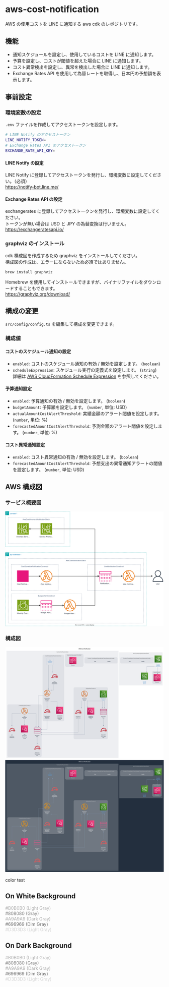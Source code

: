 # aws-cost-notification

AWS の使用コストを LINE に通知する aws cdk のレポジトリです。

## 機能

- 通知スケジュールを設定し、使用しているコストを LINE に通知します。
- 予算を設定し、コストが閾値を超えた場合に LINE に通知します。
- コスト異常検出を設定し、異常を検出した場合に LINE に通知します。
- Exchange Rates API を使用して為替レートを取得し、日本円の予想額を表示します。

## 事前設定

### 環境変数の設定

`.env` ファイルを作成してアクセストークンを設定します。

```bash
# LINE Notify のアクセストークン
LINE_NOTIFY_TOKEN=
# Exchange Rates API のアクセストークン
EXCHANGE_RATE_API_KEY=
```

#### LINE Notify の設定

LINE Notify に登録してアクセストークンを発行し、環境変数に設定してください。（必須）  
https://notify-bot.line.me/

#### Exchange Rates API の設定

exchangerates に登録してアクセストークンを発行し、環境変数に設定してください。  
トークンが無い場合は USD と JPY の為替変換は行いません。  
https://exchangeratesapi.io/

### graphviz のインストール

cdk 構成図を作成するため graphviz をインストールしてください。  
構成図の作成は、エラーにならないため必須ではありません。

```
brew install graphviz
```

Homebrew を使用してインストールできますが、バイナリファイルをダウンロードすることもできます。  
https://graphviz.org/download/

## 構成の変更

`src/config/config.ts` を編集して構成を変更できます。

### 構成値

#### コストのスケジュール通知の設定

- `enabled`: コストのスケジュール通知の有効 / 無効を設定します。 (`boolean`)
- `scheduleExpression`: スケジュール実行の定義式を設定します。 (`string`)  
  詳細は [AWS CloudFormation Schedule Expression](http://docs.aws.amazon.com/AWSCloudFormation/latest/UserGuide/aws-resource-scheduler-schedule.html#cfn-scheduler-schedule-scheduleexpression) を参照してください。

#### 予算通知設定

- `enabled`: 予算通知の有効 / 無効を設定します。 (`boolean`)
- `budgetAmount`: 予算額を設定します。 (`number`, 単位: USD)
- `actualAmountCostAlertThreshold`: 実績金額のアラート閾値を設定します。 (`number`, 単位: %)
- `forecastedAmountCostAlertThreshold`: 予測金額のアラート閾値を設定します。 (`number`, 単位: %)

#### コスト異常通知設定

- `enabled`: コスト異常通知の有効 / 無効を設定します。 (`boolean`)
- `forecastedAmountCostAlertThreshold`: 予想支出の異常通知アラートの閾値を設定します。 (`number`, 単位: USD)

## AWS 構成図

### サービス概要図

![cdk-diagram-drawio](cdkgraph/cdk-diagram.svg)

### 構成図

![cdk-diagram-light](cdkgraph/diagram.compact.light.svg#gh-light-mode-only)
![cdk-diagram-dark](cdkgraph/diagram.compact.dark.svg#gh-dark-mode-only)

color test

  <h2>On White Background</h2>
  <div class="color-sample white-background" style="color: #B0B0B0;">#B0B0B0 (Light Gray)</div>
  <div class="color-sample white-background" style="color: #808080;">#808080 (Gray)</div>
  <div class="color-sample white-background" style="color: #A9A9A9;">#A9A9A9 (Dark Gray)</div>
  <div class="color-sample white-background" style="color: #696969;">#696969 (Dim Gray)</div>
  <div class="color-sample white-background" style="color: #D3D3D3;">#D3D3D3 (Light Gray)</div>

  <h2>On Dark Background</h2>
  <div class="color-sample dark-background" style="color: #B0B0B0;">#B0B0B0 (Light Gray)</div>
  <div class="color-sample dark-background" style="color: #808080;">#808080 (Gray)</div>
  <div class="color-sample dark-background" style="color: #A9A9A9;">#A9A9A9 (Dark Gray)</div>
  <div class="color-sample dark-background" style="color: #696969;">#696969 (Dim Gray)</div>
  <div class="color-sample dark-background" style="color: #D3D3D3;">#D3D3D3 (Light Gray)</div>
